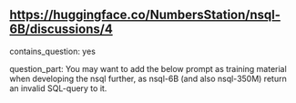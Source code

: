 ## https://huggingface.co/NumbersStation/nsql-6B/discussions/4

contains_question: yes

question_part: 
You may want to add the below prompt as training material when developing the nsql further, as nsql-6B (and also nsql-350M) return an invalid SQL-query to it.